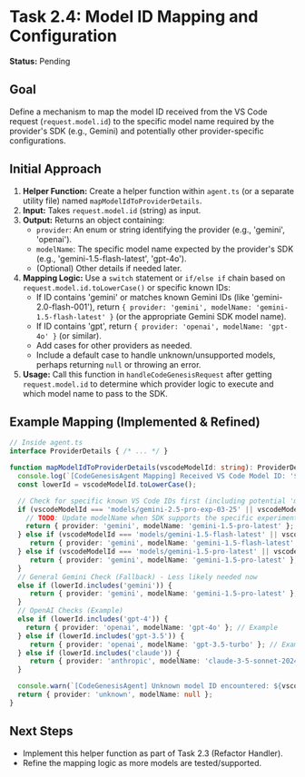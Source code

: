 # Task 2.4: Model ID Mapping and Configuration

**Status:** Pending

## Goal

Define a mechanism to map the model ID received from the VS Code request (`request.model.id`) to the specific model name required by the provider's SDK (e.g., Gemini) and potentially other provider-specific configurations.

## Initial Approach

1.  **Helper Function:** Create a helper function within `agent.ts` (or a separate utility file) named `mapModelIdToProviderDetails`.
2.  **Input:** Takes `request.model.id` (string) as input.
3.  **Output:** Returns an object containing:
    *   `provider`: An enum or string identifying the provider (e.g., 'gemini', 'openai').
    *   `modelName`: The specific model name expected by the provider's SDK (e.g., 'gemini-1.5-flash-latest', 'gpt-4o').
    *   (Optional) Other details if needed later.
4.  **Mapping Logic:** Use a `switch` statement or `if/else if` chain based on `request.model.id.toLowerCase()` or specific known IDs:
    *   If ID contains 'gemini' or matches known Gemini IDs (like 'gemini-2.0-flash-001'), return `{ provider: 'gemini', modelName: 'gemini-1.5-flash-latest' }` (or the appropriate Gemini SDK model name).
    *   If ID contains 'gpt', return `{ provider: 'openai', modelName: 'gpt-4o' }` (or similar).
    *   Add cases for other providers as needed.
    *   Include a default case to handle unknown/unsupported models, perhaps returning `null` or throwing an error.
5.  **Usage:** Call this function in `handleCodeGenesisRequest` after getting `request.model.id` to determine which provider logic to execute and which model name to pass to the SDK.

## Example Mapping (Implemented & Refined)

```typescript
// Inside agent.ts
interface ProviderDetails { /* ... */ }

function mapModelIdToProviderDetails(vscodeModelId: string): ProviderDetails {
  console.log(`[CodeGenesisAgent Mapping] Received VS Code Model ID: '${vscodeModelId}'`);
  const lowerId = vscodeModelId.toLowerCase();

  // Check for specific known VS Code IDs first (including potential 'models/' prefix)
  if (vscodeModelId === 'models/gemini-2.5-pro-exp-03-25' || vscodeModelId === 'gemini-2.5-pro-exp-03-25') {
    // TODO: Update modelName when SDK supports the specific experimental model
    return { provider: 'gemini', modelName: 'gemini-1.5-pro-latest' }; // Using 1.5 Pro as placeholder
  } else if (vscodeModelId === 'models/gemini-1.5-flash-latest' || vscodeModelId === 'gemini-1.5-flash-latest' || lowerId.includes('flash')) { // Updated Flash ID check
     return { provider: 'gemini', modelName: 'gemini-1.5-flash-latest' };
  } else if (vscodeModelId === 'models/gemini-1.5-pro-latest' || vscodeModelId === 'gemini-1.5-pro-latest') { // Added explicit Pro check
     return { provider: 'gemini', modelName: 'gemini-1.5-pro-latest' };
  }
  // General Gemini Check (Fallback) - Less likely needed now
  else if (lowerId.includes('gemini')) {
     return { provider: 'gemini', modelName: 'gemini-1.5-pro-latest' };
  }
  // OpenAI Checks (Example)
  else if (lowerId.includes('gpt-4')) {
    return { provider: 'openai', modelName: 'gpt-4o' }; // Example
  } else if (lowerId.includes('gpt-3.5')) {
     return { provider: 'openai', modelName: 'gpt-3.5-turbo' }; // Example
  } else if (lowerId.includes('claude')) {
     return { provider: 'anthropic', modelName: 'claude-3-5-sonnet-20240620' }; // Example
  }

  console.warn(`[CodeGenesisAgent] Unknown model ID encountered: ${vscodeModelId}`);
  return { provider: 'unknown', modelName: null };
}
```

## Next Steps

-   Implement this helper function as part of Task 2.3 (Refactor Handler).
-   Refine the mapping logic as more models are tested/supported.
